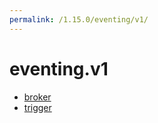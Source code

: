 ```yaml
---
permalink: /1.15.0/eventing/v1/
---
```


# eventing.v1



* [broker](broker.md)
* [trigger](trigger.md)